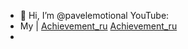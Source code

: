 - 👋 Hi, I’m @pavelemotional
YouTube:
- My | [Achievement_ru] [Achievement_ru]
- 
[Achievement_ru]: <https://github.com/pavelemotional/pavelemotional/blob/main/Achievement_ru.md>

<!---
- 👀 I’m interested in ...
- 🌱 I’m currently learning ...
- 💞️ I’m looking to collaborate on ...
- 📫 How to reach me ...
pavelemotional/pavelemotional is a ✨ special ✨ repository because its `README.md` (this file) appears on your GitHub profile.
You can click the Preview link to take a look at your changes.
--->
